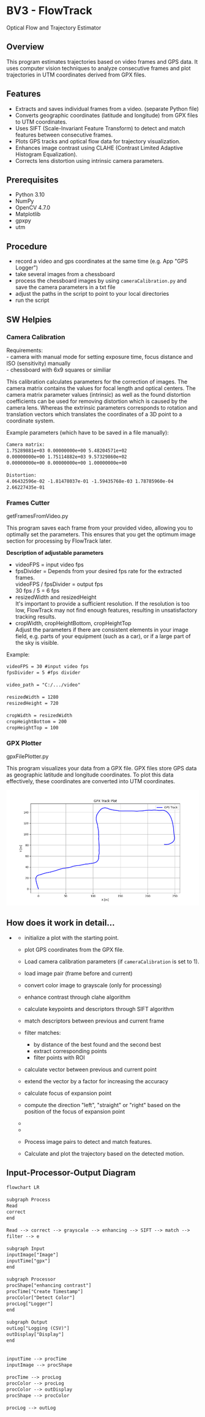 # BV3 - FlowTrack
Optical Flow and Trajectory Estimator


## Overview
This program estimates trajectories based on video frames and GPS data. It uses computer vision techniques to analyze consecutive frames and plot trajectories in UTM coordinates derived from GPX files.

## Features
- Extracts and saves individual frames from a video. (separate Python file)
- Converts geographic coordinates (latitude and longitude) from GPX files to UTM coordinates.
- Uses SIFT (Scale-Invariant Feature Transform) to detect and match features between consecutive frames.
- Plots GPS tracks and optical flow data for trajectory visualization.
- Enhances image contrast using CLAHE (Contrast Limited Adaptive Histogram Equalization).
- Corrects lens distortion using intrinsic camera parameters.

## Prerequisites
- Python 3.10
- NumPy
- OpenCV 4.7.0
- Matplotlib
- gpxpy
- utm

## Procedure
- record a video and gps coordinates at the same time (e.g. App "GPS Logger")
- take several images from a chessboard
- process the chessboard images  by using `cameraCalibration.py` and save the camera parameters in a txt file
- adjust the paths in the script to point to your local directories
- run the script

## SW Helpies

### Camera Calibration

Requirements:\
    - camera with manual mode for setting exposure time, focus distance and ISO (sensitivity) manually\
    - chessboard with 6x9 squares or similiar

This calibration calculates parameters for the correction of images.
The camera matrix contains the values for focal length and optical centers. The camera matrix parameter values (intrinsic) as well as the found distortion coefficients can be used for removing distortion which is caused by the camera lens.
Whereas the extrinsic parameters corresponds to rotation and translation vectors which translates the coordinates of a 3D point to a coordinate system.


Example parameters (which have to be saved in a file manually):
```
Camera matrix: 
1.75289881e+03 0.00000000e+00 5.48204571e+02
0.00000000e+00 1.75114882e+03 9.57329860e+02
0.00000000e+00 0.00000000e+00 1.00000000e+00

Distortion:
4.06432596e-02 -1.81478037e-01 -1.59435768e-03 1.78785960e-04 2.66227435e-01
```


### Frames Cutter
getFramesFromVideo.py

This program saves each frame from your provided video, allowing you to optimally set the parameters. This ensures that you get the optimum image section for processing by FlowTrack later.

**Description of adjustable parameters**
- videoFPS = input video fps
- fpsDivider = Depends from your desired fps rate for the extracted frames. \
  videoFPS / fpsDivider = output fps\
  30 fps / 5 = 6 fps
- resizedWidth and resizedHeight \
  It's important to provide a sufficient resolution. If the resolution is too low, FlowTrack may not find enough features, resulting in unsatisfactory tracking results.
- cropWidth, cropHeightBottom, cropHeightTop\
  Adjust the parameters if there are consistent elements in your image field, e.g. parts of your equipment (such as a car), or if a large part of the sky is visible.

Example:
```
videoFPS = 30 #input video fps
fpsDivider = 5 #fps divider

video_path = "C:/.../video"

resizedWidth = 1280
resizedHeight = 720

cropWidth = resizedWidth
cropHeightBottom = 200
cropHeightTop = 100
```

### GPX Plotter
gpxFilePlotter.py

This program visualizes your data from a GPX file. GPX files store GPS data as geographic latitude and longitude coordinates. To plot this data effectively, these coordinates are converted into UTM coordinates.

![Plot](/GPX%20Plotter%20Map%20example.png)

## How does it work in detail...
- 
    - initialize a plot with the starting point.
    - plot GPS coordinates from the GPX file.
    - Load camera calibration parameters (if `cameraCalibration` is set to 1).
    - load image pair (frame before and current)
    - convert color image to grayscale (only for processing)
    - enhance contrast through clahe algorithm
    - calculate keypoints and descriptors through SIFT algorithm
    - match descriptors between previous and current frame
    - filter matches:
      - by distance of the best found and the second best
      - extract corresponding points
      - filter points with ROI
    - calculate vector between previous and current point
    - extend the vector by a factor for increasing the accuracy
    - calculate focus of expansion point
    - compute the direction "left", "straight" or "right" based on the position of the focus of expansion point
    - 


  - 
  - Process image pairs to detect and match features.
  - Calculate and plot the trajectory based on the detected motion.



## Input-Processor-Output Diagram
```mermaid
flowchart LR

subgraph Process
Read
correct
end

Read --> correct --> grayscale --> enhancing --> SIFT --> match --> filter --> e

subgraph Input
inputImage["Image"]
inputTime["gpx"]
end

subgraph Processor
procShape["enhancing contrast"]
procTime["Create Timestamp"]
procColor["Detect Color"]
procLog["Logger"]
end

subgraph Output 
outLog["Logging (CSV)"]
outDisplay["Display"]
end


inputTime --> procTime
inputImage --> procShape

procTime --> procLog
procColor --> procLog
procColor --> outDisplay
procShape --> procColor

procLog --> outLog
```
